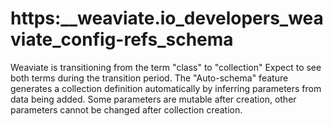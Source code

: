 # https:\_\_weaviate.io_developers_weaviate_config-refs_schema

Weaviate is transitioning from the term "class" to "collection" Expect to see both terms during the transition period. The "Auto-schema" feature generates a collection definition automatically by inferring parameters from data being added. Some parameters are mutable after creation, other parameters cannot be changed after collection creation.
